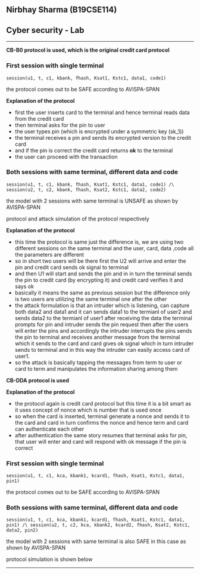 ## Nirbhay Sharma (B19CSE114)
## Cyber security - Lab 

---
**CB-B0 protocol is used, which is the original credit card protocol**

### **First session with single terminal**

```hlpsl
session(u1, t, c1, kbank, fhash, Ksat1, Kstc1, data1, code1)
```
the protocol comes out to be SAFE according to AVISPA-SPAN  

**Explanation of the protocol**

- first the user inserts card to the terminal and hence terminal reads data from the credit card
- then terminal asks for the pin to user
- the user types pin (which is encrypted under a symmetric key (sk_1))
- the terminal receives a pin and sends its encrypted version to the credit card 
- and if the pin is correct the credit card returns **ok** to the terminal
- the user can proceed with the transaction

### **Both sessions with same terminal, different data and code**

```hlpsl
session(u1, t, c1, kbank, fhash, Ksat1, Kstc1, data1, code1) /\ session(u2, t, c2, kbank, fhash, Ksat2, Kstc1, data2, code2)
```
the model with 2 sessions with same terminal is UNSAFE as shown by AVISPA-SPAN

protocol and attack simulation of the protocol respectively


**Explanation of the protocol**

- this time the protocol is same just the difference is, we are using two different sessions on the same terminal and the user, card, data ,code all the parameters are different
- so in short two users will be there first the U2 will arrive and enter the pin and credit card sends ok signal to terminal 
- and then U1 will start and sends the pin and in in turn the terminal sends the pin to credit card (by encrypting it) and credit card verifies it and says ok
- basically it means the same as previous session but the difference only is two users are utilizing the same terminal one after the other
- the attack formulation is that an intruder which is listening, can capture both data2 and data1 and it can sends data1 to the termianl of user2 and sends data2 to the termianl of user1 after receiving the data the terminal prompts for pin and intruder sends the pin request then after the users will enter the pins and accordingly the intruder interrupts the pins sends the pin to terminal and receives another message from the terminal which it sends to the card and card gives ok signal which in turn intruder sends to terminal and in this way the intruder can easily access card of user1.
- so the attack is basically tapping the messages from term to user or card to term and manipulates the information sharing among them


**CB-DDA protocol is used**

**Explanation of the protocol**

- the protocol again is credit card protocol but this time it is a bit smart as it uses concept of nonce which is number that is used once 
- so when the card is inserted, terminal generate a nonce and sends it to the card and card in turn confirms the nonce and hence term and card can authenticate each other
- after authentication the same story resumes that terminal asks for pin, that user will enter and card will respond with ok message if the pin is correct

### **First session with single terminal**

```hlpsl
session(u1, t, c1, kca, kbank1, kcard1, fhash, Ksat1, Kstc1, data1, pin1) 
```
the protocol comes out to be SAFE according to AVISPA-SPAN  


### **Both sessions with same terminal, different data and code**

```hlpsl
session(u1, t, c1, kca, kbank1, kcard1, fhash, Ksat1, Kstc1, data1, pin1) /\ session(u2, t, c2, kca, kbank2, kcard2, fhash, Ksat2, Kstc1, data2, pin2)
```
the model with 2 sessions with same terminal is also SAFE in this case as shown by AVISPA-SPAN

protocol simulation is shown below


---

<style> 

table, th, td {
  border: 0.1px solid black;
  border-collapse: collapse;
}

*{
    /* font-family:"Ubuntu Mono","Cascadia Mono"; */
    /* font-weight:600; */
}


</style>

<script type="text/javascript" src="http://cdn.mathjax.org/mathjax/latest/MathJax.js?config=TeX-AMS-MML_HTMLorMML"></script>
<script type="text/x-mathjax-config">
    MathJax.Hub.Config({ tex2jax: {inlineMath: [['$', '$']]}, messageStyle: "none" });
</script>



